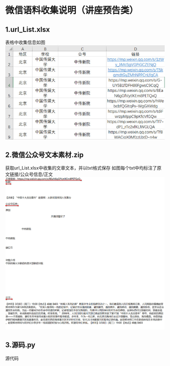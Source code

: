 # 微信语料收集说明（讲座预告类）
## 1.url_List.xlsx
表格中收集信息如图
![Image text](https://raw.githubusercontent.com/JJYDXFS/little-innovation/master/Text_Materials/WeChat/img/xlsx.jpg)
## 2.微信公众号文本素材.zip
获取url_List.xlsx中收集的文章文本，并以txt格式保存
如图每个txt中均标注了原文链接/公众号信息/正文
![Image text](https://raw.githubusercontent.com/JJYDXFS/little-innovation/master/Text_Materials/WeChat/img/txt.jpg)
## 3.源码.py
源代码
